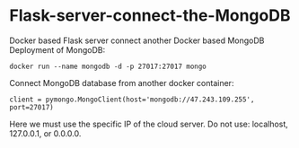 # Flask-server-connect-the-MongoDB
Docker based Flask server connect another Docker based MongoDB
Deployment of MongoDB:

    docker run --name mongodb -d -p 27017:27017 mongo

Connect MongoDB database from another docker container:

    client = pymongo.MongoClient(host='mongodb://47.243.109.255', port=27017)
Here we must use the specific IP of the cloud server. 
Do not use: localhost, 127.0.0.1, or 0.0.0.0. 
